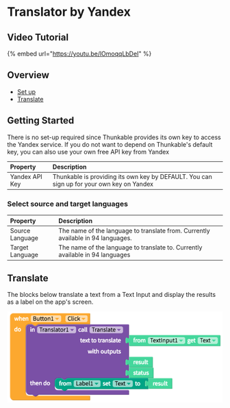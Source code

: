 # Translator by Yandex

## Video Tutorial

{% embed url="https://youtu.be/lOmoqqLbDeI" %}



## Overview

* [Set up](translator.md#set-up)
* [Translate](translator.md#translate)

## Getting Started

There is no set-up required since Thunkable provides its own key to access the Yandex service. If you do not want to depend on Thunkable's default key, you can also use your own free API key from Yandex

| Property | Description |
| :--- | :--- |
| Yandex API Key | Thunkable is providing its own key by DEFAULT. You can sign up for your own key on Yandex |

### Select source and target languages

| Property | Description |
| :--- | :--- |
| Source Language | The name of the language to translate from. Currently available in 94 languages. |
| Target Language | The name of the language to translate to. Currently available in 94 languages |

## Translate

The blocks below translate a text from a Text Input and display the results as a label on the app's screen.

![](.gitbook/assets/translator-yandex-fig-1.png)

